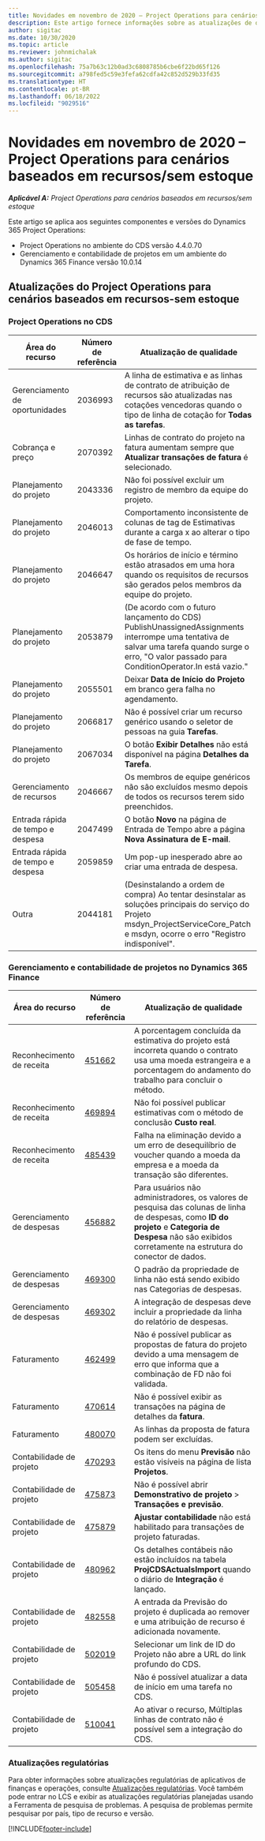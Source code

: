 ```yaml
---
title: Novidades em novembro de 2020 – Project Operations para cenários baseados em recursos/sem estoque
description: Este artigo fornece informações sobre as atualizações de qualidade disponíveis na versão de novembro de 2020 do Project Operations para cenários baseados em recursos/sem estoque.
author: sigitac
ms.date: 10/30/2020
ms.topic: article
ms.reviewer: johnmichalak
ms.author: sigitac
ms.openlocfilehash: 75a7b63c12b0ad3c6808785b6cbe6f22bd65f126
ms.sourcegitcommit: a798fed5c59e3fefa62cdfa42c852d529b33fd35
ms.translationtype: HT
ms.contentlocale: pt-BR
ms.lasthandoff: 06/18/2022
ms.locfileid: "9029516"
---
```

# <a name="whats-new-november-2020---project-operations-for-resourcenon-stocked-based-scenarios"></a>Novidades em novembro de 2020 – Project Operations para cenários baseados em recursos/sem estoque

_**Aplicável A:** Project Operations para cenários baseados em recursos/sem estoque_

Este artigo se aplica aos seguintes componentes e versões do Dynamics 365 Project Operations:

- Project Operations no ambiente do CDS versão 4.4.0.70
- Gerenciamento e contabilidade de projetos em um ambiente do Dynamics 365 Finance versão 10.0.14

## <a name="updates-to-project-operations-for-resource-non-stocked-based-scenarios"></a>Atualizações do Project Operations para cenários baseados em recursos-sem estoque

### <a name="project-operations-on-cds"></a>Project Operations no CDS

| Área do recurso                 | Número de referência | Atualização de qualidade                                                                                                                                                                    |
|------------------------------|------------------|-----------------------------------------------------------------------------------------------------------------------------------------------------------------------------------|
|   Gerenciamento de oportunidades       | 2036993          | A linha de estimativa e as linhas de contrato de atribuição de recursos são atualizadas nas cotações vencedoras quando o tipo de linha de cotação for **Todas as tarefas**.                                                 |
| Cobrança e preço          | 2070392          | Linhas de contrato do projeto na fatura aumentam sempre que **Atualizar transações de fatura** é selecionado.                                                                         |
| Planejamento do projeto             | 2043336          | Não foi possível excluir um registro de membro da equipe do projeto.                                                                                                                                  |
| Planejamento do projeto             | 2046013          | Comportamento inconsistente de colunas de tag de Estimativas durante a carga x ao alterar o tipo de fase de tempo.                                                                                   |
| Planejamento do projeto             | 2046647          | Os horários de início e término estão atrasados em uma hora quando os requisitos de recursos são gerados pelos membros da equipe do projeto.                                                                      |
| Planejamento do projeto             | 2053879          | (De acordo com o futuro lançamento do CDS) PublishUnassignedAssignments interrompe uma tentativa de salvar uma tarefa quando surge o erro, "O valor passado para ConditionOperator.In está vazio."                       |
| Planejamento do projeto             | 2055501          | Deixar **Data de Início do Projeto** em branco gera falha no agendamento.                                                                                                      |
| Planejamento do projeto             | 2066817          | Não é possível criar um recurso genérico usando o seletor de pessoas na guia **Tarefas**.                                                                                                   |
| Planejamento do projeto             | 2067034          | O botão **Exibir Detalhes** não está disponível na página **Detalhes da Tarefa**.                                                                                                       |
| Gerenciamento de recursos          | 2046667          | Os membros de equipe genéricos não são excluídos mesmo depois de todos os recursos terem sido preenchidos.                                                                                                    |
| Entrada rápida de tempo e despesa | 2047499          | O botão **Novo** na página de Entrada de Tempo abre a página **Nova Assinatura de E-mail**.                                                                                               |
| Entrada rápida de tempo e despesa | 2059859          | Um pop-up inesperado abre ao criar uma entrada de despesa.                                                                                                                         |
| Outra                        | 2044181          | (Desinstalando a ordem de compra) Ao tentar desinstalar as soluções principais do serviço do Projeto msdyn_ProjectServiceCore_Patch e msdyn, ocorre o erro "Registro indisponível".  |

### <a name="project-management-and-accounting-in-dynamics-365-finance"></a>Gerenciamento e contabilidade de projetos no Dynamics 365 Finance

| Área do recurso        | Número de referência | Atualização de qualidade                                                                                                                                                            |
|---------------------|------------------|---------------------------------------------------------------------------------------------------------------------------------------------------------------------------|
| Reconhecimento de receita | [451662](https://fix.lcs.dynamics.com/Issue/Details/?bugId=451662)           | A porcentagem concluída da estimativa do projeto está incorreta quando o contrato usa uma moeda estrangeira e a porcentagem do andamento do trabalho para concluir o método.                     |
| Reconhecimento de receita | [469894](https://fix.lcs.dynamics.com/Issue/Details/?bugId=469894)           | Não foi possível publicar estimativas com o método de conclusão **Custo real**.                                                                                                    |
| Reconhecimento de receita | [485439](https://fix.lcs.dynamics.com/Issue/Details/?bugId=485439)           | Falha na eliminação devido a um erro de desequilíbrio de voucher quando a moeda da empresa e a moeda da transação são diferentes.                                              |
| Gerenciamento de despesas  | [456882](https://fix.lcs.dynamics.com/Issue/Details/?bugId=456822)           | Para usuários não administradores, os valores de pesquisa das colunas de linha de despesas, como **ID do projeto** e **Categoria de Despesa** não são exibidos corretamente na estrutura do conector de dados. |
| Gerenciamento de despesas  | [469300](https://fix.lcs.dynamics.com/Issue/Details/?bugId=469300)           | O padrão da propriedade de linha não está sendo exibido nas Categorias de despesas.                                                                                                         |
| Gerenciamento de despesas  | [469302](https://fix.lcs.dynamics.com/Issue/Details/?bugId=469302)           | A integração de despesas deve incluir a propriedade da linha do relatório de despesas.                                                                                             |
| Faturamento           | [462499](https://fix.lcs.dynamics.com/Issue/Details/?bugId=462499)           | Não é possível publicar as propostas de fatura do projeto devido a uma mensagem de erro que informa que a combinação de FD não foi validada.                                                    |
| Faturamento           | [470614](https://fix.lcs.dynamics.com/Issue/Details/?bugId=470614)           | Não é possível exibir as transações na página de detalhes da **fatura**.                                                                                                              |
| Faturamento           | [480070](https://fix.lcs.dynamics.com/Issue/Details/?bugId=480070)           | As linhas da proposta de fatura podem ser excluídas.                                                                                                                                  |
| Contabilidade de projeto  | [470293](https://fix.lcs.dynamics.com/Issue/Details/?bugId=470293)           | Os itens do menu **Previsão** não estão visíveis na página de lista **Projetos**.                                                                                                   |
| Contabilidade de projeto  | [475873](https://fix.lcs.dynamics.com/Issue/Details/?bugId=475873)           | Não é possível abrir **Demonstrativo de projeto**   > **Transações e previsão**.                                                                                                       |
| Contabilidade de projeto  | [475879](https://fix.lcs.dynamics.com/Issue/Details/?bugId=475879)           | **Ajustar contabilidade** não está habilitado para transações de projeto faturadas.                                                                                                  |
| Contabilidade de projeto  | [480962](https://fix.lcs.dynamics.com/Issue/Details/?bugId=480962)           | Os detalhes contábeis não estão incluídos na tabela **ProjCDSActualsImport** quando o diário de **Integração** é lançado.                                                  |
| Contabilidade de projeto  | [482558](https://fix.lcs.dynamics.com/Issue/Details/?bugId=482558)           | A entrada da Previsão do projeto é duplicada ao remover e uma atribuição de recurso é adicionada novamente.                                                                            |
| Contabilidade de projeto  | [502019](https://fix.lcs.dynamics.com/Issue/Details/?bugId=502019)           | Selecionar um link de ID do Projeto não abre a URL do link profundo do CDS.                                                                                                         |
| Contabilidade de projeto  | [505458](https://fix.lcs.dynamics.com/Issue/Details/?bugId=505458)           | Não é possível atualizar a data de início em uma tarefa no CDS.                                                                                                                           |
| Contabilidade de projeto  | [510041](https://fix.lcs.dynamics.com/Issue/Details/?bugId=510041)           | Ao ativar o recurso, Múltiplas linhas de contrato não é possível sem a integração do CDS.                                                                                   |

### <a name="regulatory-updates"></a>Atualizações regulatórias
Para obter informações sobre atualizações regulatórias de aplicativos de finanças e operações, consulte [Atualizações regulatórias](/dynamics365/finance/localizations/regulatory-updates). Você também pode entrar no LCS e exibir as atualizações regulatórias planejadas usando a Ferramenta de pesquisa de problemas. A pesquisa de problemas permite pesquisar por país, tipo de recurso e versão.


[!INCLUDE[footer-include](../includes/footer-banner.md)]